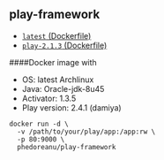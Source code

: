 ## play-framework

* [`latest` (Dockerfile)](https://github.com/phedoreanu/play-framework/blob/master/Dockerfile)
* [`play-2.1.3` (Dockerfile)](https://github.com/phedoreanu/play-framework/blob/play-2.1.3/Dockerfile)

####Docker image with
* OS: latest Archlinux
* Java: Oracle-jdk-8u45
* Activator: 1.3.5
* Play version: 2.4.1 (damiya)

```
docker run -d \
  -v /path/to/your/play/app:/app:rw \
  -p 80:9000 \
  phedoreanu/play-framework
```
